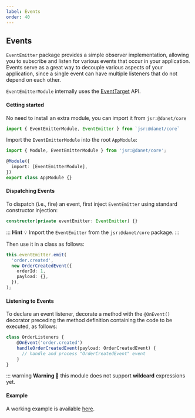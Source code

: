 ```yaml
---
label: Events
order: 40
---
```

## Events


`EventEmitter` package provides a simple observer implementation, allowing you to subscribe and listen for various events that occur in your application.
Events serve as a great way to decouple various aspects of your application, since a single event can have multiple listeners that do not depend on each other.

`EventEmitterModule` internally uses the [EventTarget](https://developer.mozilla.org/en-US/docs/Web/API/EventTarget) API.

#### Getting started

No need to install an extra module, you can import it from `jsr:@danet/core`

```ts
import { EventEmitterModule, EventEmitter } from `jsr:@danet/core`
```

Import the `EventEmitterModule` into the root `AppModule`:

```typescript
import { Module, EventEmitterModule } from 'jsr:@danet/core';

@Module({
  import: [EventEmitterModule],
})
export class AppModule {}
```

#### Dispatching Events

To dispatch (i.e., fire) an event, first inject `EventEmitter` using standard constructor injection:

```typescript
constructor(private eventEmitter: EventEmitter) {}
```

::: **Hint** 💡 
Import the `EventEmitter` from the `jsr:@danet/core` package.
:::

Then use it in a class as follows:

```typescript
this.eventEmitter.emit(
  'order.created',
  new OrderCreatedEvent({
    orderId: 1,
    payload: {},
  }),
);
```

#### Listening to Events

To declare an event listener, decorate a method with the `@OnEvent()` decorator preceding the method definition containing the code to be executed, as follows:

```typescript
class OrderListeners {
    @OnEvent('order.created')
    handleOrderCreatedEvent(payload: OrderCreatedEvent) {
      // handle and process "OrderCreatedEvent" event
    }
}
```

::: warning **Warning 🚧**
this module does not support **wildcard** expressions yet.

#### Example

A working example is available [here](https://github.com/Savory/Danet/blob/main/example/events.ts).
